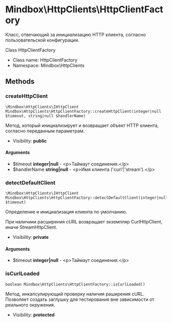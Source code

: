 Mindbox\HttpClients\HttpClientFactory
===============

Класс, отвечающий за инициализацию HTTP клиента, согласно пользовательской конфигурации.

Class HttpClientFactory


* Class name: HttpClientFactory
* Namespace: Mindbox\HttpClients







Methods
-------


### createHttpClient

    \Mindbox\HttpClients\IHttpClient Mindbox\HttpClients\HttpClientFactory::createHttpClient(integer|null $timeout, string|null $handlerName)

Метод, который инициализирует и возвращает объект HTTP клиента, согласно переданным параметрам.



* Visibility: **public**


#### Arguments
* $timeout **integer|null** - &lt;p&gt;Таймаут соединения.&lt;/p&gt;
* $handlerName **string|null** - &lt;p&gt;Имя клиента (&#039;curl&#039;|&#039;stream&#039;).&lt;/p&gt;



### detectDefaultClient

    \Mindbox\HttpClients\IHttpClient Mindbox\HttpClients\HttpClientFactory::detectDefaultClient(integer|null $timeout)

Определение и инициализация клиента по умолчанию.

При наличиии расширения cURL возвращает экземпляр CurlHttpClient, иначе StreamHttpClient.

* Visibility: **private**


#### Arguments
* $timeout **integer|null** - &lt;p&gt;Таймаут соединения.&lt;/p&gt;



### isCurlLoaded

    boolean Mindbox\HttpClients\HttpClientFactory::isCurlLoaded()

Метод, инкапсулирующий проверку наличия раширения cURL. Позволяет создать заглушку для тестирования вне
зависимости от реального окружения.



* Visibility: **protected**




